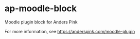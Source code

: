 # ap-moodle-block
Moodle plugin block for Anders Pink


For more information, see https://anderspink.com/moodle-plugin
